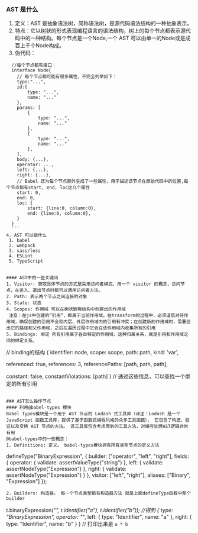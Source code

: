 ### AST 是什么
1. 定义：AST 是抽象语法树，简称语法树，是源代码语法结构的一种抽象表示。
2. 特点：它以树状的形式表现编程语言的语法结构，树上的每个节点都表示源代码中的一种结构。每个节点是一个Node,一个 AST 可以由单一的Node或是成百上千个Node构成。
3. 伪代码：
  ```
    //每个节点都有接口：
    interface Node{
      // 每个节点都可能有很多属性，不完全列举如下：
      type:"...",
      id:{
          type: "...",
          name: "..."
      },
      params: [
          {
              type: "...",
              name: "..."
          },
          {
              type: "...",
              name: "..."
          },
      ],
      body: {...},
      operator: ...,
      left: {...},
      right: {...},
      // Babel 还为每个节点额外生成了一些属性，用于描述该节点在原始代码中的位置,每个节点都有start, end, loc这几个属性
      start: 0,
      end: 0,
      loc: {
          start: {line:0, column:0},
          end: {line:0, column:0},
      }
    }
    ```
4. AST 可以做什么
   1. babel
   2. webpack
   3. sass/less
   4. ESLint
   5. TypeScript


#### AST中的一些关键词
1. Visitor: 获取具体节点的方式是采用访问者模式，用一个 visitor 的概念，访问节点，在进入、退出节点时都可以调用访问者方法。
2. Path: 表示两个节点之间连接的对象
3. State: 状态
4. Scopes: 作用域 可以在树状嵌套结构中创建出的作用域 
   注意：在js中创建的”引用“，都属于当前作用域。在transform的过程中，必须谨慎对待作用域，确保创建的引用不会和内层、外层作用域内的引用有冲突；在创建新的作用域时，需要给出它的路径和父作用域，之后在遍历过程中它会在该作用域内收集所有的引用
5. Bindings: 绑定 所有引用属于各自特定的作用域，这种归属关系，就是引用和作用域之间的绑定关系。
```
// binding的结构
{
  identifier: node,
  scope: scope,
  path: path,
  kind: 'var',

  referenced: true,
  references: 3,
  referencePaths: [path, path, path],

  constant: false,
  constantViolations: [path]
}
// 通过这些信息，可以查找一个绑定的所有引用
```

### AST怎么操作节点
#### 利用@babel-types 模块
Babel Types模块是一个用于 AST 节点的 Lodash 式工具库（译注：Lodash 是一个 JavaScript 函数工具库，提供了基于函数式编程风格的众多工具函数）， 它包含了构造、验证以及变换 AST 节点的方法。 该工具库包含考虑周到的工具方法，对编写处理AST逻辑非常有用
@babel-types中的一些概念：
1. Definitions: 定义。 babel-types模块拥有所有类型节点的定义方法
```
defineType("BinaryExpression", {
  builder: ["operator", "left", "right"],
  fields: {
    operator: {
      validate: assertValueType("string")
    },
    left: {
      validate: assertNodeType("Expression")
    },
    right: {
      validate: assertNodeType("Expression")
    }
  },
  visitor: ["left", "right"],
  aliases: ["Binary", "Expression"]
});
```
2. Builders: 构造器。 每一个节点类型都有构造器方法 就是上面defineType函数中那个builder
```
t.binaryExpression("*", t.identifier("a"), t.identifier("b"));
//得到
{
  type: "BinaryExpression",
  operator: "*",
  left: {
    type: "Identifier",
    name: "a"
  },
  right: {
    type: "Identifier",
    name: "b"
  }
}
// 打印出来是 ` a * b `
```




